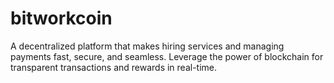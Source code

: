 # bitworkcoin
A decentralized platform that makes hiring services and managing payments fast, secure, and seamless. Leverage the power of blockchain for transparent transactions and rewards in real-time.
